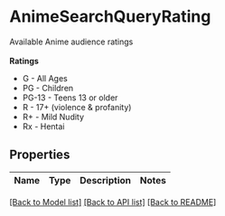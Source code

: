# AnimeSearchQueryRating

Available Anime audience ratings<br><br><b>Ratings</b><br><ul><li>G - All Ages</li><li>PG - Children</li><li>PG-13 - Teens 13 or older</li><li>R - 17+ (violence & profanity)</li><li>R+ - Mild Nudity</li><li>Rx - Hentai</li></ul>

## Properties

Name | Type | Description | Notes
------------ | ------------- | ------------- | -------------

[[Back to Model list]](../README.md#documentation-for-models) [[Back to API list]](../README.md#documentation-for-api-endpoints) [[Back to README]](../README.md)



